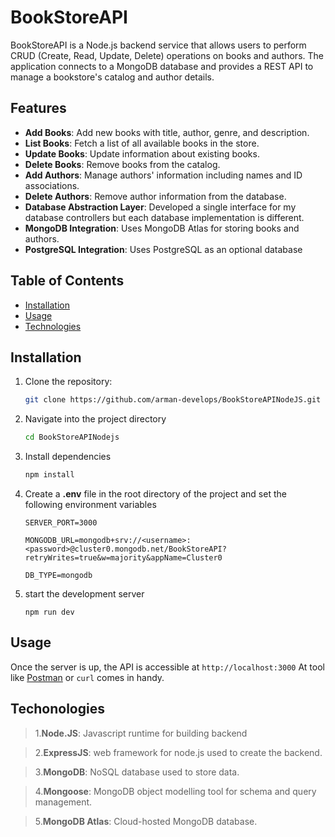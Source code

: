 # BookStoreAPI

BookStoreAPI is a Node.js backend service that allows users to perform CRUD (Create, Read, Update, Delete) operations on books and authors. The application connects to a MongoDB database and provides a REST API to manage a bookstore's catalog and author details.

## Features
- **Add Books**: Add new books with title, author, genre, and description.
- **List Books**: Fetch a list of all available books in the store.
- **Update Books**: Update information about existing books.
- **Delete Books**: Remove books from the catalog.
- **Add Authors**: Manage authors' information including names and ID associations.
- **Delete Authors**: Remove author information from the database.
- **Database Abstraction Layer**: Developed a single interface for my database controllers but each database implementation is different.
- **MongoDB Integration**: Uses MongoDB Atlas for storing books and authors.
- **PostgreSQL Integration**: Uses PostgreSQL as an optional database

## Table of Contents
- [Installation](#installation)
- [Usage](#usage)
- [Technologies](#technologies)


## Installation

1. Clone the repository:
   ```bash
   git clone https://github.com/arman-develops/BookStoreAPINodeJS.git

2. Navigate into the project directory
    ```bash
    cd BookStoreAPINodejs
3. Install dependencies
    ```bash
    npm install

4. Create a **.env** file in the root directory of the project and set the following environment variables
    ```
    SERVER_PORT=3000

    MONGODB_URL=mongodb+srv://<username>:<password>@cluster0.mongodb.net/BookStoreAPI?retryWrites=true&w=majority&appName=Cluster0

    DB_TYPE=mongodb

5. start the development server
    ```
    npm run dev

## Usage
Once the server is up, the API is accessible at `http://localhost:3000`
At tool like [Postman](https://www.postman.com/ "Postman") or `curl` comes in handy.

## Techonologies
> 1.**Node.JS**: Javascript runtime for building backend

> 2.**ExpressJS**: web framework for node.js used to create the backend.

> 3.**MongoDB**: NoSQL database used to store data.

>4.**Mongoose**: MongoDB object modelling tool for schema and query management.

>5.**MongoDB Atlas**: Cloud-hosted MongoDB database.
